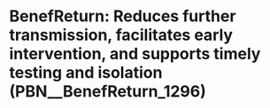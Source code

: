 # BenefReturn: __Reduces further transmission, facilitates early intervention, and supports timely testing and isolation__ (PBN__BenefReturn_1296)

